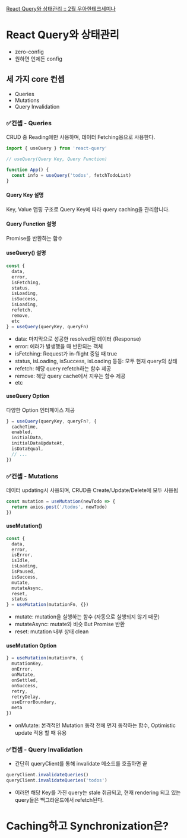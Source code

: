 [React Query와 상태관리 :: 2월 우아한테크세미나](https://www.youtube.com/watch?v=MArE6Hy371c)

# React Query와 상태관리
- zero-config
- 원하면 언제든 config

## 세 가지 core 컨셉
- Queries
- Mutations
- Query Invalidation

### ✅컨셉 - Queries
CRUD 중 Reading에만 사용하며, 데이터 Fetching용으로 사용한다.

```javascript
import { useQuery } from 'react-query'

// useQuery(Query Key, Query Function)

function App() {
  const info = useQuery('todos', fetchTodoList)
}
```

#### Query Key 설명
Key, Value 맵핑 구조로 Query Key에 따라 query caching을 관리합니다.

#### Query Function 설명
Promise를 반환하는 함수

#### useQuery() 설명
```javascript
const {
  data,
  error,
  isFetching,
  status,
  isLoading,
  isSuccess,
  isLoading,
  refetch,
  remove,
  etc  
} = useQuery(queryKey, queryFn)
```

- data: 마지막으로 성공한 resolved된 데이터 (Response)
- error: 에러가 발생했을 때 반환되는 객체
- isFetching: Request가 in-flight 중일 때 true
- status, isLoading, isSuccess, isLoading 등등: 모두 현재 query의 상태
- refetch: 해당 query refetch하는 함수 제공
- remove: 해당 query cache에서 지우는 함수 제공
- etc

#### useQuery Option
다양한 Option 인터페이스 제공
```javascript
} = useQuery(queryKey, queryFn?, {
  cacheTime,
  enabled,
  initialData,
  initialDataUpdateAt,
  isDataEqual,
  // ...
})
```

### ✅컨셉 - Mutations
데이터 updating시 사용되며, CRUD중 Create/Update/Delete에 모두 사용됨
```javascript
const mutation = useMutation(newTodo => {
  return axios.post('/todos', newTodo)
})
```

#### useMutation()
```javascript
const {
  data,
  error,
  isError,
  isIdle,
  isLoading,
  isPaused,
  isSuccess,
  mutate,
  mutateAsync,
  reset,
  status  
} = useMutation(mutationFn, {})
```

- mutate: mutation을 실행하는 함수 (자동으로 실행되지 않기 때문)
- mutateAsync: mutate와 비슷 But Promise 반환
- reset: mutation 내부 상태 clean

#### useMutation Option
```javascript
} = useMutation(mutationFn, {
  mutationKey,
  onError,
  onMutate,
  onSettled,
  onSuccess,
  retry,
  retryDelay,
  useErrorBoundary,
  meta
})
```

- onMutate: 본격적인 Mutation 동작 전에 먼저 동작하는 함수, Optimistic update 적용 할 때 유용

### ✅컨셉 - Query Invalidation
- 간단히 queryClient를 통해 invalidate 메소드를 호출하면 끝
```javascript
queryClient.invalidateQueries()
queryClient.invalidateQueries('todos')
```
- 이러면 해당 Key를 가진 query는 stale 취급되고, 현재 rendering 되고 있는 query들은 백그라운드에서 refetch된다.


# Caching하고 Synchronization은?